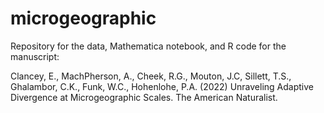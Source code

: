 # microgeographic
Repository for the data, Mathematica notebook, and R code for the manuscript:

Clancey, E., MachPherson, A., Cheek, R.G., Mouton, J.C, Sillett, T.S., Ghalambor, C.K., Funk, W.C., Hohenlohe, P.A. (2022) Unraveling Adaptive Divergence at Microgeographic Scales. The American Naturalist.
